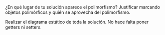 ¿En qué lugar de tu solución aparece el polimorfismo? Justificar marcando objetos polimórficos y quién se aprovecha del polimorfismo.

Realizar el diagrama estático de toda la solución. No hace falta poner getters ni setters.